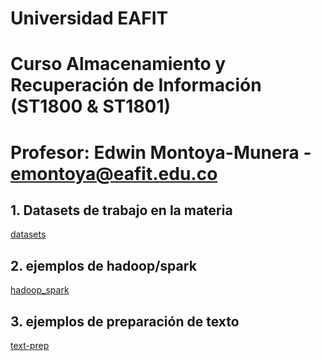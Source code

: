 # Universidad EAFIT
# Curso Almacenamiento y Recuperación de Información (ST1800 & ST1801)
# Profesor: Edwin Montoya-Munera - emontoya@eafit.edu.co

## 1. Datasets de trabajo en la materia
[datasets](datasets)

## 2. ejemplos de hadoop/spark
[hadoop_spark](hadoop_spark)

## 3. ejemplos de preparación de texto
[text-prep](text-prep)
